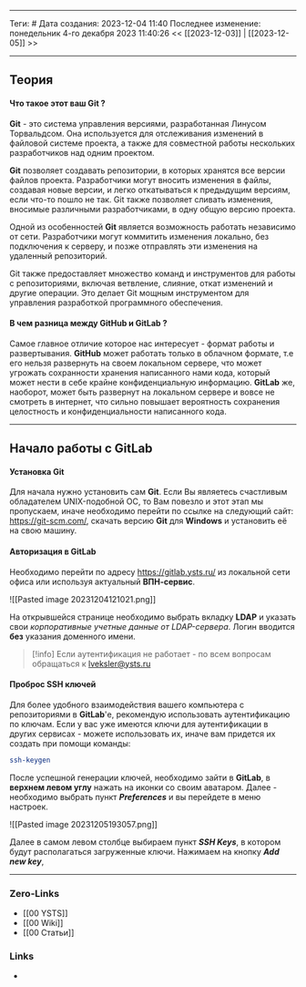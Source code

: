 ___
Теги: #
Дата создания: 2023-12-04 11:40 
Последнее изменение: понедельник 4-го декабря 2023 11:40:26
<< [[2023-12-03]] | [[2023-12-05]] >> 
___
## Теория

#### Что такое этот ваш Git ?

**Git** - это система управления версиями, разработанная Линусом Торвальдсом. Она используется для отслеживания изменений в файловой системе проекта, а также для совместной работы нескольких разработчиков над одним проектом. 

**Git** позволяет создавать репозитории, в которых хранятся все версии файлов проекта. Разработчики могут вносить изменения в файлы, создавая новые версии, и легко откатываться к предыдущим версиям, если что-то пошло не так. Git также позволяет сливать изменения, вносимые различными разработчиками, в одну общую версию проекта.

Одной из особенностей **Git** является возможность работать независимо от сети. Разработчики могут коммитить изменения локально, без подключения к серверу, и позже отправлять эти изменения на удаленный репозиторий.

Git также предоставляет множество команд и инструментов для работы с репозиториями, включая ветвление, слияние, откат изменений и другие операции. Это делает Git мощным инструментом для управления разработкой программного обеспечения.

#### В чем разница между GitHub и GitLab ?

Самое главное отличие которое нас интересует - формат работы и развертывания. **GitHub** может работать только в облачном формате, т.е его нельзя развернуть на своем локальном сервере, что может угрожать сохранности хранения написанного нами кода, который может нести в себе крайне конфиденциальную информацию. **GitLab** же, наоборот, может быть развернут на локальном сервере и вовсе не смотреть в интернет, что сильно повышает вероятность сохранения целостность и конфиденциальности написанного кода.

---
## Начало работы с GitLab

#### Установка Git

 Для начала нужно установить сам **Git**. Если Вы являетесь счастливым обладателем UNIX-подобной ОС, то Вам повезло и этот этап мы пропускаем, иначе необходимо перейти по ссылке на следующий сайт: https://git-scm.com/, скачать версию **Git** для **Windows** и установить её на свою машину.

#### Авторизация в GitLab

Необходимо перейти по адресу https://gitlab.ysts.ru/ из локальной сети офиса или используя актуальный **ВПН-сервис**.

![[Pasted image 20231204121021.png]]

На открывшейся странице необходимо выбрать вкладку **LDAP** и указать свои *корпоративные учетные данные от LDAP-сервера*. Логин вводится **без** указания доменного имени.

>[!info]
>Если аутентификация не работает - по всем вопросам обращаться к lveksler@ysts.ru 
 
#### Проброс SSH ключей

Для более удобного взаимодействия вашего компьютера с репозиториями в **GitLab**'е, рекомендую использовать аутентификацию по ключам.
Если у вас уже имеются ключи для аутентификации в других сервисах - можете использовать их, иначе вам придется их создать при помощи команды:

```sh
ssh-keygen
```


После успешной генерации ключей, необходимо зайти в **GitLab**, в **верхнем левом углу** нажать на иконки со своим аватаром.
Далее - необходимо выбрать пункт ***Preferences*** и вы перейдете в меню настроек.

![[Pasted image 20231205193057.png]]

Далее в самом левом столбце выбираем пункт ***SSH Keys***, в котором будут располагаться загруженные ключи. Нажимаем на кнопку ***Add new key***, 




---


### Zero-Links
- [[00 YSTS]]
- [[00 Wiki]]
- [[00 Статьи]]
### Links
- 
